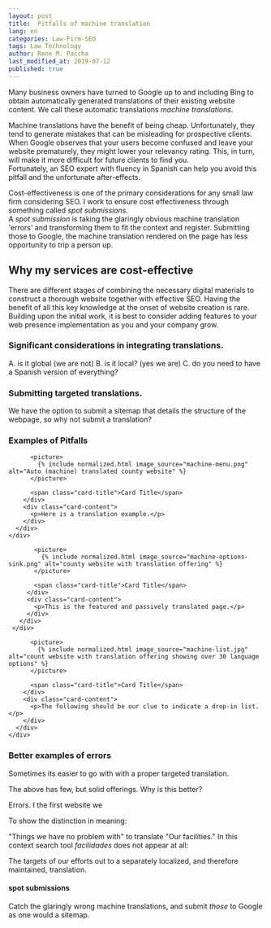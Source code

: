```yaml
---
layout: post
title:  Pitfalls of machine translation
lang: en
categories: Law-Firm-SEO
tags: Law Technology
author: Rene M. Paccha
last_modified_at: 2019-07-12
published: true
---
```



Many business owners have turned to Google up to and including Bing to obtain automatically generated translations of their existing website content. We call these automatic translations _machine translations_.

Machine translations have the benefit of being cheap. Unfortunately, they tend to generate mistakes that can be misleading for prospective clients. When Google observes that your users become confused and leave your website prematurely, they might lower your relevancy rating.
This, in turn, will make it more difficult for future clients to find you.  
Fortunately, an SEO expert with fluency in Spanish can help you avoid this pitfall and the unfortunate after-effects.

Cost-effectiveness is one of the primary considerations for any small law firm considering SEO.
I work to ensure cost effectiveness through something called _spot submissions_.  
A _spot submission_ is taking the glaringly obvious machine translation 'errors' and transforming them to fit the context and register.  Submitting those to Google, the machine translation rendered on the page has less opportunity to trip a person up.

## Why my services are cost-effective

There are different stages of combining the necessary digital materials to construct a thorough website together with effective SEO.  Having the benefit of all this key knowledge at the onset of website creation is rare.  Building upon the initial work, it is best to consider adding features to your web presence implementation as you and your company grow.

### Significant considerations in integrating translations.


A. is it global (we are not)
B. is it local? (yes we are)
C. do you need to have a Spanish version of everything?

### Submitting targeted translations.

We have the option to submit a sitemap that details the structure of the webpage, so why not submit a translation?

### Examples of Pitfalls

<div class="row">
    <div class="col s12 m7">
      <div class="card horizontal ">
        <div class="card-image">

          <picture>
            {% include normalized.html image_source="machine-menu.png" alt="Auto (machine) translated county website" %}
          </picture>

          <span class="card-title">Card Title</span>
        </div>
        <div class="card-content">
          <p>Here is a translation example.</p>
        </div>
      </div>
    </div>
  </div>


 <div class="row">
     <div class="col s12 m7">
       <div class="card horizontal ">
         <div class="card-image">

           <picture>
             {% include normalized.html image_source="machine-options-sink.png" alt="county website with translation offering" %}
           </picture>

           <span class="card-title">Card Title</span>
         </div>
         <div class="card-content">
           <p>This is the featured and passively translated page.</p>
         </div>
       </div>
     </div>
   </div>


<div class="row">
    <div class="col s12 m7">
      <div class="card small ">
        <div class="card-image">

          <picture>
            {% include normalized.html image_source="machine-list.jpg" alt="count website with translation offering showing over 30 language options" %}
          </picture>

          <span class="card-title">Card Title</span>
        </div>
        <div class="card-content">
          <p>The following should be our clue to indicate a drop-in list.</p>
        </div>
      </div>
    </div>
  </div>


### Better examples of errors

Sometimes its easier to go with with a proper targeted translation.
<!-- ![cook count il website few but solid translation options]({{site.baseurl}}/https://www.dropbox.com/s/8sv0zz1hzr2on9o/Screenshot%202019-06-19%2009.45.27.png?dl=0) -->

The above has few, but solid offerings.  Why is this better?

Errors.   I the first website we

To show the distinction in meaning:

"Things we have no problem with" to translate "Our facilities."
In this context search tool *facilidades* does not appear at all:

The targets  of our efforts out to a separately localized, and therefore maintained, translation.
####  spot submissions

Catch the glaringly wrong machine translations, and submit _those_ to Google as one would a sitemap.

